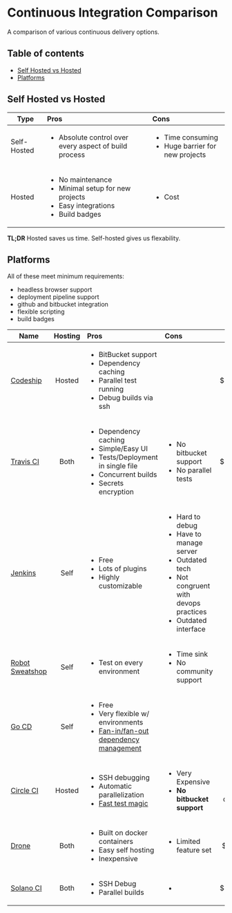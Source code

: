 # Continuous Integration Comparison

A comparison of various continuous delivery options.

## Table of contents

- [Self Hosted vs Hosted](#self-hosted-vs-hosted)
- [Platforms](#platforms)

## Self Hosted vs Hosted

| Type | Pros          | Cons  |
|------|:-------------|:-------------|
| Self-Hosted |<ul><li>Absolute control over every aspect of build process</li></ul>|<ul><li>Time consuming</li><li>Huge barrier for new projects</li></ul>|
|Hosted | <ul><li>No maintenance</li><li>Minimal setup for new projects</li><li>Easy integrations</li><li>Build badges</li></ul> | <ul><li>Cost</li></ul> |

<b>TL;DR</b> Hosted saves us time. Self-hosted gives us flexability.


## Platforms

All of these meet minimum requirements:
- headless browser support
- deployment pipeline support
- github and bitbucket integration
- flexible scripting
- build badges

| Name | Hosting |  Pros | Cons | Price |
|------|:----------:|:-------------|:-----------|:-----:|
|[Codeship](https://codeship.com/) | Hosted |<ul><li>BitBucket support</li><li>Dependency caching</li><li>Parallel test running</li><li>Debug builds via ssh</li></ul> |  | $199/month |
|[Travis CI](https://travis-ci.org/) | Both | <ul><li>Dependency caching</li><li>Simple/Easy UI</li><li>Tests/Deployment in single file</li><li>Concurrent builds</li><li>Secrets encryption</li></ul> | <ul><li>No bitbucket support</li><li>No parallel tests</li></ul> | $250/month |
|[Jenkins](https://jenkins-ci.org/) | Self |<ul><li>Free</li><li>Lots of plugins</li><li>Highly customizable</li></ul> | <ul><li>Hard to debug</li><li>Have to manage server</li><li>Outdated tech</li><li>Not congruent with devops practices</li><li>Outdated interface</li></ul> | Free |
|[Robot Sweatshop](https://github.com/JScott/robot_sweatshop) | Self |<ul><li>Test on every environment</li></ul> | <ul><li>Time sink</li><li>No community support</li></ul> | Free |
|[Go CD](http://www.go.cd/) | Self |<ul><li>Free</li><li>Very flexible w/ environments</li><li>[Fan-in/fan-out dependency management](http://support.thoughtworks.com/entries/22229668-Go-s-Dependency-Management)</li></ul> | | Free |
|[Circle CI](https://circleci.com/) | Hosted |<ul><li>SSH debugging</li><li>Automatic parallelization</li><li>[Fast test magic](https://circleci.com/docs/what-happens)</li></ul> | <ul><li>Very Expensive</li><li><b>No bitbucket support</b></li></ul> | $269/mo for 6 containers |
|[Drone](https://drone.io/) | Both | <ul><li>Built on docker containers</li><li>Easy self hosting</li><li>Inexpensive</li></ul> | <ul><li>Limited feature set</li></ul>  | $50/month |
|[Solano CI](https://www.solanolabs.com/) | Both | <ul><li>SSH Debug</li><li>Parallel builds</li></ul> | <ul><li></li></ul> | $125/month |
